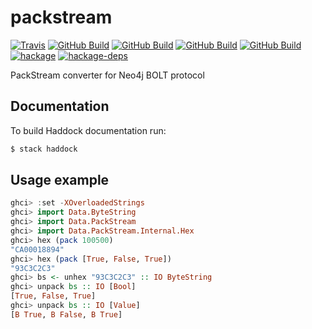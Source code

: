 # packstream

[![Travis](https://img.shields.io/travis/com/zmactep/packstream)](https://travis-ci.com/zmactep/packstream)
[![GitHub Build](https://github.com/zmactep/packstream/workflows/8.10.1/badge.svg)](https://github.com/zmactep/packstream/actions?query=workflow%3A%228.10.1%22)
[![GitHub Build](https://github.com/zmactep/packstream/workflows/8.8.3/badge.svg)](https://github.com/zmactep/packstream/actions?query=workflow%3A%228.8.3%22)
[![GitHub Build](https://github.com/zmactep/packstream/workflows/8.6.5/badge.svg)](https://github.com/zmactep/packstream/actions?query=workflow%3A%228.6.5%22)
[![GitHub Build](https://github.com/zmactep/packstream/workflows/8.0.2/badge.svg)](https://github.com/zmactep/packstream/actions?query=workflow%3A%228.0.2%22)
[![hackage](https://img.shields.io/hackage/v/packstream.svg)](https://hackage.haskell.org/package/packstream)
[![hackage-deps](https://img.shields.io/hackage-deps/v/packstream.svg)](https://hackage.haskell.org/package/packstream)

PackStream converter for Neo4j BOLT protocol

Documentation
-------------

To build Haddock documentation run:
```bash
$ stack haddock
```

Usage example
-------------

```haskell
ghci> :set -XOverloadedStrings
ghci> import Data.ByteString
ghci> import Data.PackStream
ghci> import Data.PackStream.Internal.Hex
ghci> hex (pack 100500)
"CA00018894"
ghci> hex (pack [True, False, True])
"93C3C2C3"
ghci> bs <- unhex "93C3C2C3" :: IO ByteString
ghci> unpack bs :: IO [Bool]
[True, False, True]
ghci> unpack bs :: IO [Value]
[B True, B False, B True]
```
